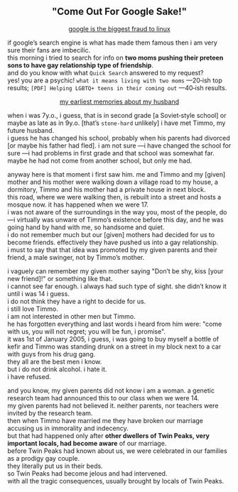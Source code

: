 ## <div align="center"> "Come Out For Google Sake!"</div>


<div align="center"><ins>google is the biggest fraud to linux</ins></div>  

if google’s search engine is what has made them famous then i am very sure their fans are imbecilic.  
this morning i tried to search for info on **two moms pushing their preteen sons to have gay relationship type of friendship**.  
and do you know with what `Quick Search` answered to my request?  
yes! you are a psychic! `what it means living with two moms` —20‑ish top results; `[PDF] Helping LGBTQ+ teens in their coming out` —40‑ish results.  

<div align="center"><ins>my earliest memories about my husband</ins></div>  

when i was 7y.o., i guess, that is in second grade [a Soviet‑style school] or maybe as late as in 9y.o. [that’s `stone‑hard` unlikely] i have met Timmo, my future husband.  
i guess he has changed his school, probably when his parents had divorced [or maybe his father had fled]. 
i am not sure —i have changed the school for sure —i had problems in first grade and that school was somewhat far.  
maybe he had not come from another school, but only me had.  

anyway here is that moment i first saw him. 
me and Timmo and my [given] mother and his mother were walking down a village road to my house, a dormitory, Timmo and his mother had a private house in next block.  
this road, where we were walking then, is rebuilt into a street and hosts a mosque now. it has happened when we were 17.  
i was not aware of the surroundings in the way you, most of the people, do —i virtually was unware of Timmo’s existence before this day, and he was going hand by hand with me, so handsome and quiet.  
i do not remember much but our [given] mothers had decided for us to become friends. effectively they have pushed us into a gay relationship.  
i must to say that that idea was promoted by my given parents and their friend, a male swinger, not by Timmo’s mother.  

i vaguely can remember my given mother saying "Don’t be shy, kiss [your new friend]!" or something like that.  
i cannot see far enough. i always had such type of sight. she didn’t know it until i was 14 i guess.  
i do not think they have a right to decide for us.  
i still love Timmo.  
i am not interested in other men but Timmo.  
he has forgotten everything and last words i heard from him were: "come with us, you will not regret; you will be fun, i promise".  
it was 1st of January 2005, i guess, i was going to buy myself a bottle of kefir and Timmo was standing drunk on a street in my block next to a car with guys from his drug gang.  
they all are the best men i know.  
but i do not drink alcohol. i hate it.  
i have refused.  

and you know, my given parents did not know i am a woman. a genetic research team had announced this to our class when we were 14.  
my given parents had not believed it. neither parents, nor teachers were invited by the research team.  
then when Timmo have married me they have broken our marriage accusing us in immorality and indecency.  
but that had happened only after **other dwellers of Twin Peaks, very important locals, had become aware** of our marriage.  
before Twin Peaks had known about us, we were celebrated in our families as a prodigy gay couple.  
they literally put us in their beds.  
so Twin Peaks had become jelous and had intervened.  
with all the tragic consequences, usually brought by locals of Twin Peaks.

























